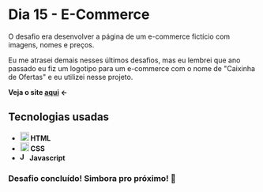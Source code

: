 # Dia 15 - E-Commerce

O desafio era desenvolver a página de um e-commerce fictício com imagens, nomes e preços.

Eu me atrasei demais nesses últimos desafios, mas eu lembrei que ano passado eu fiz um logotipo para um e-commerce com o nome de "Caixinha de Ofertas" e eu utilizei nesse projeto.

<strong>Veja o site <a href="https://poveii-dayfifteen-ecommerce.netlify.app/">aqui</a> ←<strong>

## Tecnologias usadas

- <strong>
    <img src="https://cdn.jsdelivr.net/gh/devicons/devicon/icons/html5/html5-original.svg" alt="HTML5 Icon" style="width: 18px;" /> 
      HTML
  </strong>
- <strong>
    <img src="https://cdn.jsdelivr.net/gh/devicons/devicon/icons/css3/css3-original.svg" alt="CSS3 Icon" style="width: 18px;" /> 
      CSS
  </strong>
- <strong>
    <img src="https://cdn.jsdelivr.net/gh/devicons/devicon/icons/javascript/javascript-original.svg" alt="Javascript Icon" style="width: 16px;" /> 
      Javascript
  </strong>

### Desafio concluído! Simbora pro próximo! 🚀
